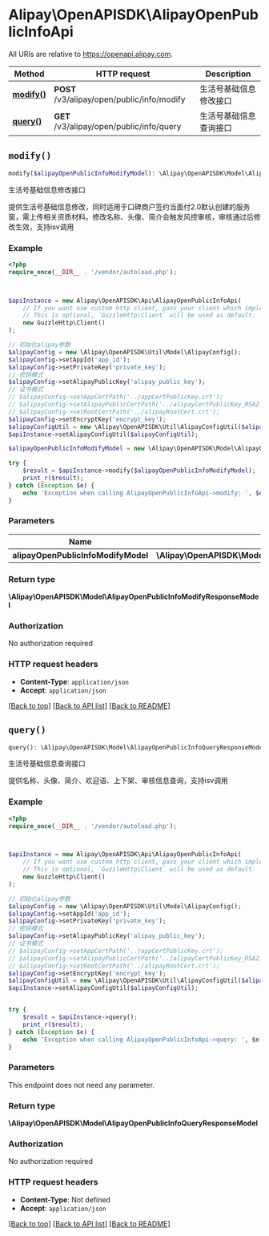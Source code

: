 # Alipay\OpenAPISDK\AlipayOpenPublicInfoApi

All URIs are relative to https://openapi.alipay.com.

Method | HTTP request | Description
------------- | ------------- | -------------
[**modify()**](AlipayOpenPublicInfoApi.md#modify) | **POST** /v3/alipay/open/public/info/modify | 生活号基础信息修改接口
[**query()**](AlipayOpenPublicInfoApi.md#query) | **GET** /v3/alipay/open/public/info/query | 生活号基础信息查询接口


## `modify()`

```php
modify($alipayOpenPublicInfoModifyModel): \Alipay\OpenAPISDK\Model\AlipayOpenPublicInfoModifyResponseModel
```

生活号基础信息修改接口

提供生活号基础信息修改，同时适用于口碑商户签约当面付2.0默认创建的服务窗，需上传相关资质材料。修改名称、头像、简介会触发风控审核，审核通过后修改生效，支持isv调用

### Example

```php
<?php
require_once(__DIR__ . '/vendor/autoload.php');



$apiInstance = new Alipay\OpenAPISDK\Api\AlipayOpenPublicInfoApi(
    // If you want use custom http client, pass your client which implements `GuzzleHttp\ClientInterface`.
    // This is optional, `GuzzleHttp\Client` will be used as default.
    new GuzzleHttp\Client()
);

// 初始化alipay参数
$alipayConfig = new \Alipay\OpenAPISDK\Util\Model\AlipayConfig();
$alipayConfig->setAppId('app_id');
$alipayConfig->setPrivateKey('private_key');
// 密钥模式
$alipayConfig->setAlipayPublicKey('alipay_public_key');
// 证书模式
// $alipayConfig->setAppCertPath('../appCertPublicKey.crt');
// $alipayConfig->setAlipayPublicCertPath('../alipayCertPublicKey_RSA2.crt');
// $alipayConfig->setRootCertPath('../alipayRootCert.crt');
$alipayConfig->setEncryptKey('encrypt_key');
$alipayConfigUtil = new \Alipay\OpenAPISDK\Util\AlipayConfigUtil($alipayConfig);
$apiInstance->setAlipayConfigUtil($alipayConfigUtil);

$alipayOpenPublicInfoModifyModel = new \Alipay\OpenAPISDK\Model\AlipayOpenPublicInfoModifyModel(); // \Alipay\OpenAPISDK\Model\AlipayOpenPublicInfoModifyModel

try {
    $result = $apiInstance->modify($alipayOpenPublicInfoModifyModel);
    print_r($result);
} catch (Exception $e) {
    echo 'Exception when calling AlipayOpenPublicInfoApi->modify: ', $e->getMessage(), PHP_EOL;
}
```

### Parameters

Name | Type | Description  | Notes
------------- | ------------- | ------------- | -------------
 **alipayOpenPublicInfoModifyModel** | **\Alipay\OpenAPISDK\Model\AlipayOpenPublicInfoModifyModel**|  | [optional]

### Return type

**\Alipay\OpenAPISDK\Model\AlipayOpenPublicInfoModifyResponseModel**

### Authorization

No authorization required

### HTTP request headers

- **Content-Type**: `application/json`
- **Accept**: `application/json`

[[Back to top]](#) [[Back to API list]](../../README.md#api-endpoints)
[[Back to README]](../../README.md)

## `query()`

```php
query(): \Alipay\OpenAPISDK\Model\AlipayOpenPublicInfoQueryResponseModel
```

生活号基础信息查询接口

提供名称、头像、简介、欢迎语、上下架、审核信息查询，支持isv调用

### Example

```php
<?php
require_once(__DIR__ . '/vendor/autoload.php');



$apiInstance = new Alipay\OpenAPISDK\Api\AlipayOpenPublicInfoApi(
    // If you want use custom http client, pass your client which implements `GuzzleHttp\ClientInterface`.
    // This is optional, `GuzzleHttp\Client` will be used as default.
    new GuzzleHttp\Client()
);

// 初始化alipay参数
$alipayConfig = new \Alipay\OpenAPISDK\Util\Model\AlipayConfig();
$alipayConfig->setAppId('app_id');
$alipayConfig->setPrivateKey('private_key');
// 密钥模式
$alipayConfig->setAlipayPublicKey('alipay_public_key');
// 证书模式
// $alipayConfig->setAppCertPath('../appCertPublicKey.crt');
// $alipayConfig->setAlipayPublicCertPath('../alipayCertPublicKey_RSA2.crt');
// $alipayConfig->setRootCertPath('../alipayRootCert.crt');
$alipayConfig->setEncryptKey('encrypt_key');
$alipayConfigUtil = new \Alipay\OpenAPISDK\Util\AlipayConfigUtil($alipayConfig);
$apiInstance->setAlipayConfigUtil($alipayConfigUtil);


try {
    $result = $apiInstance->query();
    print_r($result);
} catch (Exception $e) {
    echo 'Exception when calling AlipayOpenPublicInfoApi->query: ', $e->getMessage(), PHP_EOL;
}
```

### Parameters

This endpoint does not need any parameter.

### Return type

**\Alipay\OpenAPISDK\Model\AlipayOpenPublicInfoQueryResponseModel**

### Authorization

No authorization required

### HTTP request headers

- **Content-Type**: Not defined
- **Accept**: `application/json`

[[Back to top]](#) [[Back to API list]](../../README.md#api-endpoints)
[[Back to README]](../../README.md)
